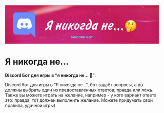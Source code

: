 ![Logo](assets/banner.png)
# Я никогда не...

**Discord Бот для игры в "я никогда не... 🤔".**

Discord бот для игры в "Я никогда не...", бот задаёт вопросы, а вы должны выбрать один из предоставленных ответов; правда или ложь. Также вы можете играть на желание, например - у кого вариант ответа это: правда, тот должен выполнить желание. Можете придумать свои правила, удачной игры)
